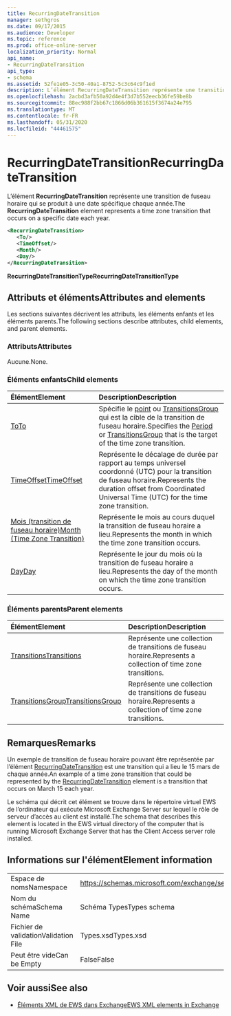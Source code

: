 ```yaml
---
title: RecurringDateTransition
manager: sethgros
ms.date: 09/17/2015
ms.audience: Developer
ms.topic: reference
ms.prod: office-online-server
localization_priority: Normal
api_name:
- RecurringDateTransition
api_type:
- schema
ms.assetid: 52fe1e05-3c50-40a1-8752-5c3c64c9f1ed
description: L’élément RecurringDateTransition représente une transition de fuseau horaire qui se produit à une date spécifique chaque année.
ms.openlocfilehash: 2acbd3afb50a92d4e4f3d7b552eecb36fe59be8b
ms.sourcegitcommit: 88ec988f2bb67c1866d06b361615f3674a24e795
ms.translationtype: MT
ms.contentlocale: fr-FR
ms.lasthandoff: 05/31/2020
ms.locfileid: "44461575"
---
```

# <a name="recurringdatetransition"></a><span data-ttu-id="334d4-103">RecurringDateTransition</span><span class="sxs-lookup"><span data-stu-id="334d4-103">RecurringDateTransition</span></span>

<span data-ttu-id="334d4-104">L’élément **RecurringDateTransition** représente une transition de fuseau horaire qui se produit à une date spécifique chaque année.</span><span class="sxs-lookup"><span data-stu-id="334d4-104">The **RecurringDateTransition** element represents a time zone transition that occurs on a specific date each year.</span></span> 
  
```xml
<RecurringDateTransition>
   <To/>
   <TimeOffset/>
   <Month/>
   <Day/>
</RecurringDateTransition>
```

 <span data-ttu-id="334d4-105">**RecurringDateTransitionType**</span><span class="sxs-lookup"><span data-stu-id="334d4-105">**RecurringDateTransitionType**</span></span>
## <a name="attributes-and-elements"></a><span data-ttu-id="334d4-106">Attributs et éléments</span><span class="sxs-lookup"><span data-stu-id="334d4-106">Attributes and elements</span></span>

<span data-ttu-id="334d4-107">Les sections suivantes décrivent les attributs, les éléments enfants et les éléments parents.</span><span class="sxs-lookup"><span data-stu-id="334d4-107">The following sections describe attributes, child elements, and parent elements.</span></span>
  
### <a name="attributes"></a><span data-ttu-id="334d4-108">Attributs</span><span class="sxs-lookup"><span data-stu-id="334d4-108">Attributes</span></span>

<span data-ttu-id="334d4-109">Aucune.</span><span class="sxs-lookup"><span data-stu-id="334d4-109">None.</span></span>
  
### <a name="child-elements"></a><span data-ttu-id="334d4-110">Éléments enfants</span><span class="sxs-lookup"><span data-stu-id="334d4-110">Child elements</span></span>

|<span data-ttu-id="334d4-111">**Élément**</span><span class="sxs-lookup"><span data-stu-id="334d4-111">**Element**</span></span>|<span data-ttu-id="334d4-112">**Description**</span><span class="sxs-lookup"><span data-stu-id="334d4-112">**Description**</span></span>|
|:-----|:-----|
|[<span data-ttu-id="334d4-113">To</span><span class="sxs-lookup"><span data-stu-id="334d4-113">To</span></span>](to.md) <br/> |<span data-ttu-id="334d4-114">Spécifie le [point](period.md) ou [TransitionsGroup](transitionsgroup.md) qui est la cible de la transition de fuseau horaire.</span><span class="sxs-lookup"><span data-stu-id="334d4-114">Specifies the [Period](period.md) or [TransitionsGroup](transitionsgroup.md) that is the target of the time zone transition.</span></span>  <br/> |
|[<span data-ttu-id="334d4-115">TimeOffset</span><span class="sxs-lookup"><span data-stu-id="334d4-115">TimeOffset</span></span>](timeoffset.md) <br/> |<span data-ttu-id="334d4-116">Représente le décalage de durée par rapport au temps universel coordonné (UTC) pour la transition de fuseau horaire.</span><span class="sxs-lookup"><span data-stu-id="334d4-116">Represents the duration offset from Coordinated Universal Time (UTC) for the time zone transition.</span></span>  <br/> |
|[<span data-ttu-id="334d4-117">Mois (transition de fuseau horaire)</span><span class="sxs-lookup"><span data-stu-id="334d4-117">Month (Time Zone Transition)</span></span>](month-time-zone-transition.md) <br/> |<span data-ttu-id="334d4-118">Représente le mois au cours duquel la transition de fuseau horaire a lieu.</span><span class="sxs-lookup"><span data-stu-id="334d4-118">Represents the month in which the time zone transition occurs.</span></span>  <br/> |
|[<span data-ttu-id="334d4-119">Day</span><span class="sxs-lookup"><span data-stu-id="334d4-119">Day</span></span>](day.md) <br/> |<span data-ttu-id="334d4-120">Représente le jour du mois où la transition de fuseau horaire a lieu.</span><span class="sxs-lookup"><span data-stu-id="334d4-120">Represents the day of the month on which the time zone transition occurs.</span></span>  <br/> |
   
### <a name="parent-elements"></a><span data-ttu-id="334d4-121">Éléments parents</span><span class="sxs-lookup"><span data-stu-id="334d4-121">Parent elements</span></span>

|<span data-ttu-id="334d4-122">**Élément**</span><span class="sxs-lookup"><span data-stu-id="334d4-122">**Element**</span></span>|<span data-ttu-id="334d4-123">**Description**</span><span class="sxs-lookup"><span data-stu-id="334d4-123">**Description**</span></span>|
|:-----|:-----|
|[<span data-ttu-id="334d4-124">Transitions</span><span class="sxs-lookup"><span data-stu-id="334d4-124">Transitions</span></span>](transitions.md) <br/> |<span data-ttu-id="334d4-125">Représente une collection de transitions de fuseau horaire.</span><span class="sxs-lookup"><span data-stu-id="334d4-125">Represents a collection of time zone transitions.</span></span>  <br/> |
|[<span data-ttu-id="334d4-126">TransitionsGroup</span><span class="sxs-lookup"><span data-stu-id="334d4-126">TransitionsGroup</span></span>](transitionsgroup.md) <br/> |<span data-ttu-id="334d4-127">Représente une collection de transitions de fuseau horaire.</span><span class="sxs-lookup"><span data-stu-id="334d4-127">Represents a collection of time zone transitions.</span></span>  <br/> |
   
## <a name="remarks"></a><span data-ttu-id="334d4-128">Remarques</span><span class="sxs-lookup"><span data-stu-id="334d4-128">Remarks</span></span>

<span data-ttu-id="334d4-129">Un exemple de transition de fuseau horaire pouvant être représentée par l’élément [RecurringDateTransition](recurringdatetransition.md) est une transition qui a lieu le 15 mars de chaque année.</span><span class="sxs-lookup"><span data-stu-id="334d4-129">An example of a time zone transition that could be represented by the [RecurringDateTransition](recurringdatetransition.md) element is a transition that occurs on March 15 each year.</span></span> 
  
<span data-ttu-id="334d4-130">Le schéma qui décrit cet élément se trouve dans le répertoire virtuel EWS de l’ordinateur qui exécute Microsoft Exchange Server sur lequel le rôle de serveur d’accès au client est installé.</span><span class="sxs-lookup"><span data-stu-id="334d4-130">The schema that describes this element is located in the EWS virtual directory of the computer that is running Microsoft Exchange Server that has the Client Access server role installed.</span></span>
  
## <a name="element-information"></a><span data-ttu-id="334d4-131">Informations sur l'élément</span><span class="sxs-lookup"><span data-stu-id="334d4-131">Element information</span></span>

|||
|:-----|:-----|
|<span data-ttu-id="334d4-132">Espace de noms</span><span class="sxs-lookup"><span data-stu-id="334d4-132">Namespace</span></span>  <br/> |https://schemas.microsoft.com/exchange/services/2006/types  <br/> |
|<span data-ttu-id="334d4-133">Nom du schéma</span><span class="sxs-lookup"><span data-stu-id="334d4-133">Schema Name</span></span>  <br/> |<span data-ttu-id="334d4-134">Schéma Types</span><span class="sxs-lookup"><span data-stu-id="334d4-134">Types schema</span></span>  <br/> |
|<span data-ttu-id="334d4-135">Fichier de validation</span><span class="sxs-lookup"><span data-stu-id="334d4-135">Validation File</span></span>  <br/> |<span data-ttu-id="334d4-136">Types.xsd</span><span class="sxs-lookup"><span data-stu-id="334d4-136">Types.xsd</span></span>  <br/> |
|<span data-ttu-id="334d4-137">Peut être vide</span><span class="sxs-lookup"><span data-stu-id="334d4-137">Can be Empty</span></span>  <br/> |<span data-ttu-id="334d4-138">False</span><span class="sxs-lookup"><span data-stu-id="334d4-138">False</span></span>  <br/> |
   
## <a name="see-also"></a><span data-ttu-id="334d4-139">Voir aussi</span><span class="sxs-lookup"><span data-stu-id="334d4-139">See also</span></span>



- [<span data-ttu-id="334d4-140">Éléments XML de EWS dans Exchange</span><span class="sxs-lookup"><span data-stu-id="334d4-140">EWS XML elements in Exchange</span></span>](ews-xml-elements-in-exchange.md)


